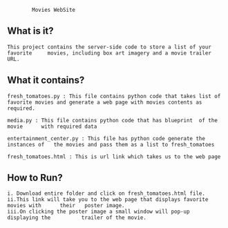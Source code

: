 			Movies WebSite

What is it?
-------------------
	This project contains the server-side code to store a list of your favorite 	movies, including box art imagery and a movie trailer URL.



What it contains?
------------------
	fresh_tomatoes.py : This file contains python code that takes list of 		favorite movies and generate a web page with movies contents as required.

	media.py : This file contains python code that has blueprint  of the movie 		with required data

	entertainment_center.py : This file has python code generate the instances of 	the movies and pass them as a list to fresh_tomatoes

	fresh_tomatoes.html : This is url link which takes us to the web page


How to Run?
-----------------
	i. Download entire folder and click on fresh_tomatoes.html file.
	ii.This link will take you to the web page that displays favorite movies with 	   their   poster image. 
	iii.On clicking the poster image a small window will pop-up 	displaying the 		    trailer of the movie. 